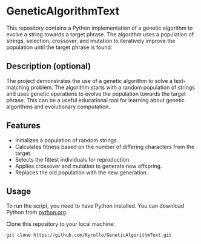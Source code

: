 # GeneticAlgorithmText

This repository contains a Python implementation of a genetic algorithm to evolve a string towards a target phrase. The algorithm uses a population of strings, selection, crossover, and mutation to iteratively improve the population until the target phrase is found.

## Description (optional)

The project demonstrates the use of a genetic algorithm to solve a text-matching problem. The algorithm starts with a random population of strings and uses genetic operations to evolve the population towards the target phrase. This can be a useful educational tool for learning about genetic algorithms and evolutionary computation.

## Features

- Initializes a population of random strings.
- Calculates fitness based on the number of differing characters from the target.
- Selects the fittest individuals for reproduction.
- Applies crossover and mutation to generate new offspring.
- Replaces the old population with the new generation.

## Usage

To run the script, you need to have Python installed. You can download Python from [python.org](https://www.python.org/).

Clone this repository to your local machine:

```sh
git clone https://github.com/Kyrollo/GeneticAlgorithmText.git
